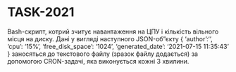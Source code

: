 # TASK-2021

Bash-скрипт, котрий зчитує навантаження на ЦПУ і кількість вільного місця на диску. Дані у вигляді наступного JSON-об”єкту { ‘author’:‘<github login>’, ‘cpu’: ‘15%’, ‘free_disk_space’: ‘1024’, ‘generated_date’: ‘2021-07-15 11:35:43’ } заносяться до текстового файлу (зразок файлу додається) за допомогою CRON-задачі, яка виконується кожні 3 хвилини.
